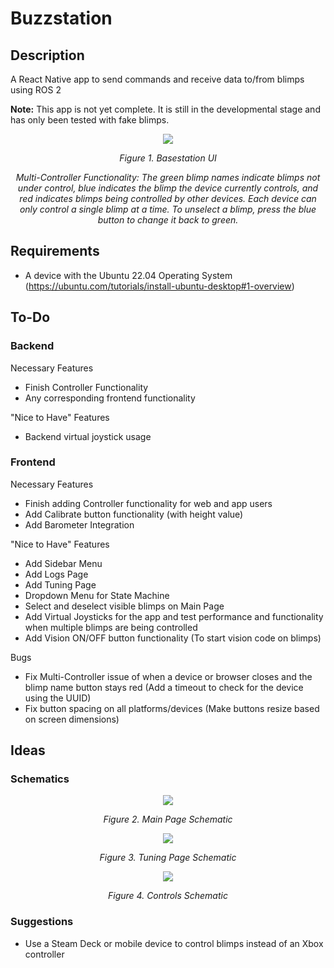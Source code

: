 # Buzzstation

## Description 
A React Native app to send commands and receive data to/from blimps using ROS 2

**Note:** This app is not yet complete. It is still in the developmental stage and has only been tested with fake blimps.

<p align="center">
<img src="https://github.com/user-attachments/assets/6b0ab482-93c6-49d0-add1-a4cbe74f1498" />
</p>
<p align="center">
<em>Figure 1. Basestation UI</em>
</p>
<p align="center">
<em>Multi-Controller Functionality: The green blimp names indicate blimps not under control, blue indicates the blimp the device currently controls, and red indicates blimps being controlled by other devices. Each device can only control a single blimp at a time. To unselect a blimp, press the blue button to change it back to green. </em>
</p>

## Requirements

- A device with the Ubuntu 22.04 Operating System (https://ubuntu.com/tutorials/install-ubuntu-desktop#1-overview)

## To-Do

### Backend

Necessary Features
- Finish Controller Functionality
- Any corresponding frontend functionality

"Nice to Have" Features
- Backend virtual joystick usage

### Frontend

Necessary Features
- Finish adding Controller functionality for web and app users
- Add Calibrate button functionality (with height value)
- Add Barometer Integration

"Nice to Have" Features
- Add Sidebar Menu
- Add Logs Page
- Add Tuning Page
- Dropdown Menu for State Machine
- Select and deselect visible blimps on Main Page
- Add Virtual Joysticks for the app and test performance and functionality when multiple blimps are being controlled
- Add Vision ON/OFF button functionality (To start vision code on blimps)

Bugs
- Fix Multi-Controller issue of when a device or browser closes and the blimp name button stays red (Add a timeout to check for the device using the UUID)
- Fix button spacing on all platforms/devices (Make buttons resize based on screen dimensions)

## Ideas

### Schematics

<p align="center">
<img src="https://github.com/SWAMP-Blimps/Buzzstation/assets/56363833/e6a9dfd9-489b-472e-a24c-880bda73f7cc" />
</p>
<p align="center">
<em>Figure 2. Main Page Schematic</em>
</p>

<p align="center">
<img src="https://github.com/awilwayco/Buzzstation/assets/56363833/b473b9cc-6c5c-47ab-b007-11b4d6503f2f" />
</p>
<p align="center">
<em>Figure 3. Tuning Page Schematic</em>
</p>

<p align="center">
<img src="https://github.com/awilwayco/Buzzstation/assets/56363833/43eaec0d-e121-4890-a705-e21683139139" />
</p>
<p align="center">
<em>Figure 4. Controls Schematic</em>
</p>

### Suggestions
- Use a Steam Deck or mobile device to control blimps instead of an Xbox controller
